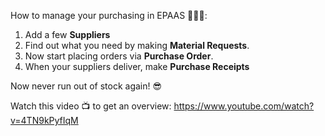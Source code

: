 How to manage your purchasing in EPAAS 🛒🛒🛒:

1. Add a few **Suppliers**
2. Find out what you need by making **Material Requests**.
3. Now start placing orders via **Purchase Order**.
4. When your suppliers deliver, make **Purchase Receipts**

Now never run out of stock again! 😎

Watch this video 📺 to get an overview: https://www.youtube.com/watch?v=4TN9kPyfIqM